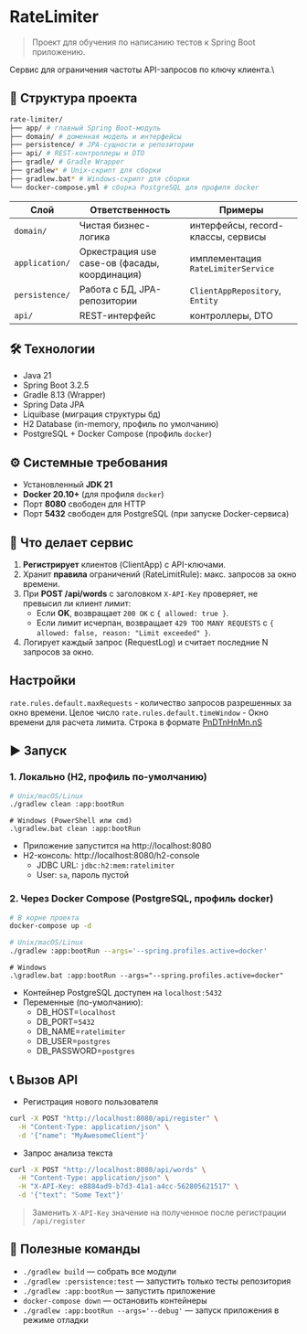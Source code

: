 # RateLimiter

> Проект для обучения по написанию тестов к Spring Boot
приложению.

Сервис для ограничения частоты API-запросов по ключу клиента.\

## 📂 Структура проекта

```bash
rate-limiter/
├── app/ # главный Spring Boot-модуль
├── domain/ # доменная модель и интерфейсы
├── persistence/ # JPA-сущности и репозитории
├── api/ # REST-контроллеры и DTO
├── gradle/ # Gradle Wrapper
├── gradlew* # Unix-скрипт для сборки
├── gradlew.bat* # Windows-скрипт для сборки
└── docker-compose.yml # сборка PostgreSQL для профиля docker
```

| Слой            | Ответственность                               | Примеры                            |
|-----------------|-----------------------------------------------|------------------------------------|
| `domain/`       | Чистая бизнес-логика                          | интерфейсы, record-классы, сервисы |
| `application/`  | Оркестрация use case-ов (фасады, координация) | имплементация `RateLimiterService` |
| `persistence/`  | Работа с БД, JPA-репозитории                  | `ClientAppRepository`, `Entity`    |
| `api/`          | REST-интерфейс                                | контроллеры, DTO                   |

## 🛠 Технологии

- Java 21
- Spring Boot 3.2.5
- Gradle 8.13 (Wrapper)
- Spring Data JPA
- Liquibase (миграция структуры бд)
- H2 Database (in-memory, профиль по умолчанию)
- PostgreSQL + Docker Compose (профиль `docker`)

## ⚙️ Системные требования

- Установленный **JDK 21**
- **Docker 20.10+** (для профиля `docker`)
- Порт **8080** свободен для HTTP
- Порт **5432** свободен для PostgreSQL (при запуске Docker-сервиса)

## 🚀 Что делает сервис

1. **Регистрирует** клиентов (ClientApp) с API-ключами.
2. Хранит **правила** ограничений (RateLimitRule): макс. запросов за окно времени.
3. При **POST /api/words** с заголовком `X-API-Key` проверяет, не превысил ли клиент лимит:
    - Если **OK**, возвращает `200 OK` с `{ allowed: true }`.
    - Если лимит исчерпан, возвращает `429 TOO MANY REQUESTS` с `{ allowed: false, reason: "Limit exceeded" }`.
4. Логирует каждый запрос (RequestLog) и считает последние N запросов за окно.

## Настройки

`rate.rules.default.maxRequests` - количество запросов разрешенных за окно времени. Целое число
`rate.rules.default.timeWindow` - Окно времени для расчета лимита. Строка в формате [PnDTnHnMn.nS](https://docs.oracle.com/javase/8/docs/api/java/time/Duration.html#parse-java.lang.CharSequence-)

## ▶️ Запуск

### 1. Локально (H2, профиль по-умолчанию)

```bash
# Unix/macOS/Linux
./gradlew clean :app:bootRun
```

```shell
# Windows (PowerShell или cmd)
.\gradlew.bat clean :app:bootRun
```

* Приложение запустится на http://localhost:8080
* H2-консоль: http://localhost:8080/h2-console
  * JDBC URL: `jdbc:h2:mem:ratelimiter` 
  * User: `sa`, пароль пустой

### 2. Через Docker Compose (PostgreSQL, профиль docker)

```bash
# В корне проекта
docker-compose up -d
```

```bash
# Unix/macOS/Linux
./gradlew :app:bootRun --args='--spring.profiles.active=docker'
```

```shell
# Windows
.\gradlew.bat :app:bootRun --args="--spring.profiles.active=docker"
```

* Контейнер PostgreSQL доступен на `localhost:5432`
* Переменные (по-умолчанию):
  * DB_HOST=`localhost`
  * DB_PORT=`5432`
  * DB_NAME=`ratelimiter`
  * DB_USER=`postgres`
  * DB_PASSWORD=`postgres`

## 📞 Вызов API

* Регистрация нового пользователя

```bash
curl -X POST "http://localhost:8080/api/register" \
  -H "Content-Type: application/json" \
  -d '{"name": "MyAwesomeClient"}'
```

* Запрос анализа текста

```bash
curl -X POST "http://localhost:8080/api/words" \
  -H "Content-Type: application/json" \
  -H "X-API-Key: e8884ad9-b7d3-41a1-a4cc-562805621517" \
  -d '{"text": "Some Text"}'
```

> Заменить `X-API-Key` значение на полученное после регистрации `/api/register`

## 🔗 Полезные команды

* `./gradlew build` — собрать все модули
* `./gradlew :persistence:test` — запустить только тесты репозитория
* `./gradlew :app:bootRun` — запустить приложение
* `docker-compose down` — остановить контейнеры
* `./gradlew :app:bootRun --args='--debug'` — запуск приложения в режиме отладки


